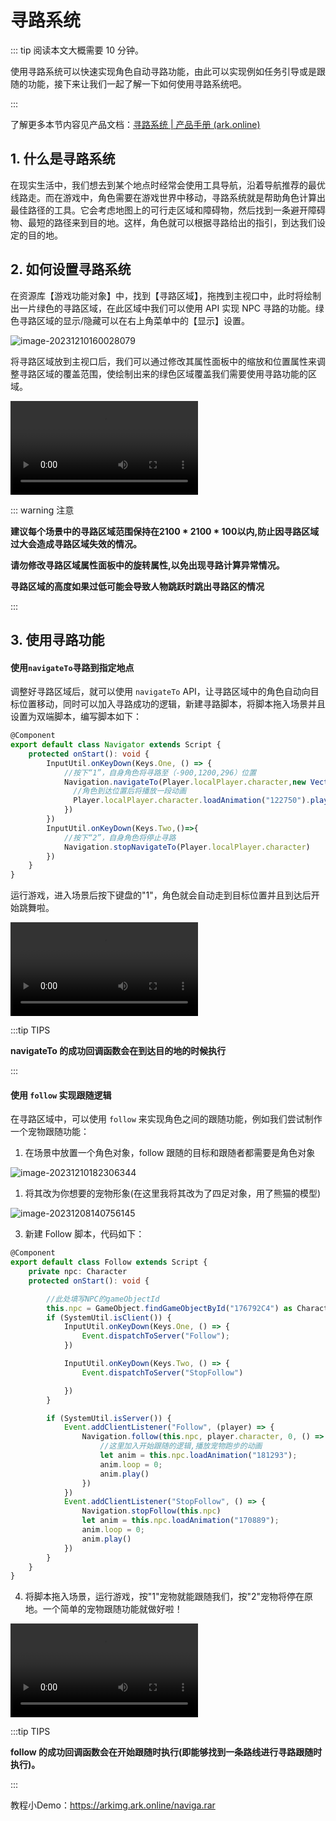 # 寻路系统

::: tip 阅读本文大概需要 10 分钟。

使用寻路系统可以快速实现角色自动寻路功能，由此可以实现例如任务引导或是跟随的功能，接下来让我们一起了解一下如何使用寻路系统吧。

:::

了解更多本节内容见产品文档：[寻路系统 | 产品手册 (ark.online)](https://docs.ark.online/GameplayObjects/NavigationArea.html)

## 1. 什么是寻路系统

在现实生活中，我们想去到某个地点时经常会使用工具导航，沿着导航推荐的最优线路走。而在游戏中，角色需要在游戏世界中移动，寻路系统就是帮助角色计算出最佳路径的工具。它会考虑地图上的可行走区域和障碍物，然后找到一条避开障碍物、最短的路径来到目的地。这样，角色就可以根据寻路给出的指引，到达我们设定的目的地。



## 2. 如何设置寻路系统

在资源库【游戏功能对象】中，找到【寻路区域】，拖拽到主视口中，此时将绘制出一片绿色的寻路区域，在此区域中我们可以使用 API 实现 NPC 寻路的功能。绿色寻路区域的显示/隐藏可以在右上角菜单中的【显示】设置。

![image-20231210160028079](https://arkimg.ark.online/image-20231210160028079.webp)

将寻路区域放到主视口后，我们可以通过修改其属性面板中的缩放和位置属性来调整寻路区域的覆盖范围，使绘制出来的绿色区域覆盖我们需要使用寻路功能的区域。

<video controls src="https://arkimg.ark.online/027nagtive1.mp4"></video>



::: warning 注意

**建议每个场景中的寻路区域范围保持在2100 \* 2100 \* 100以内,防止因寻路区域过大会造成寻路区域失效的情况。**

**请勿修改寻路区域属性面板中的旋转属性,以免出现寻路计算异常情况。**

**寻路区域的高度如果过低可能会导致人物跳跃时跳出寻路区的情况**

:::



## 3. 使用寻路功能

#### 使用`navigateTo`寻路到指定地点

调整好寻路区域后，就可以使用 `navigateTo` API，让寻路区域中的角色自动向目标位置移动，同时可以加入寻路成功的逻辑，新建寻路脚本，将脚本拖入场景并且设置为双端脚本，编写脚本如下：

```typescript
@Component
export default class Navigator extends Script {
    protected onStart(): void {
        InputUtil.onKeyDown(Keys.One, () => {
            //按下“1”，自身角色将寻路至（-900,1200,296）位置
            Navigation.navigateTo(Player.localPlayer.character,new Vector(-900,1200,296),0,()=>{
              //角色到达位置后将播放一段动画
              Player.localPlayer.character.loadAnimation("122750").play();
            })
        })
        InputUtil.onKeyDown(Keys.Two,()=>{
            //按下“2”，自身角色将停止寻路
            Navigation.stopNavigateTo(Player.localPlayer.character)
        })
    }
}
```

运行游戏，进入场景后按下键盘的"1"，角色就会自动走到目标位置并且到达后开始跳舞啦。

<video controls src="https://arkimg.ark.online/027nagtive2.mp4"></video>

:::tip TIPS

**navigateTo 的成功回调函数会在到达目的地的时候执行**

:::



#### 使用 `follow` 实现跟随逻辑

在寻路区域中，可以使用 `follow` 来实现角色之间的跟随功能，例如我们尝试制作一个宠物跟随功能：

1. 在场景中放置一个角色对象，follow 跟随的目标和跟随者都需要是角色对象

![image-20231210182306344](https://arkimg.ark.online/image-20231210182306344.webp)

1. 将其改为你想要的宠物形象(在这里我将其改为了四足对象，用了熊猫的模型)

![image-20231208140756145](https://arkimg.ark.online/image-20231208140756145.webp)

3. 新建 Follow 脚本，代码如下：

```typescript
@Component
export default class Follow extends Script {
    private npc: Character
    protected onStart(): void {

        //此处填写NPC的gameObjectId
        this.npc = GameObject.findGameObjectById("176792C4") as Character
        if (SystemUtil.isClient()) {
            InputUtil.onKeyDown(Keys.One, () => {
                Event.dispatchToServer("Follow");
            })

            InputUtil.onKeyDown(Keys.Two, () => {
                Event.dispatchToServer("StopFollow")

            })
        }

        if (SystemUtil.isServer()) {
            Event.addClientListener("Follow", (player) => {
                Navigation.follow(this.npc, player.character, 0, () => {
                    //这里加入开始跟随的逻辑,播放宠物跑步的动画
                    let anim = this.npc.loadAnimation("181293");
                    anim.loop = 0;
                    anim.play()
                })
            })
            Event.addClientListener("StopFollow", () => {
                Navigation.stopFollow(this.npc)
                let anim = this.npc.loadAnimation("170889");
                anim.loop = 0;
                anim.play()
            })
        }
    }
}
```

4. 将脚本拖入场景，运行游戏，按"1"宠物就能跟随我们，按"2"宠物将停在原地。一个简单的宠物跟随功能就做好啦！

<video controls src="https://arkimg.ark.online/027nagtive3.mp4"></video>

:::tip TIPS

**follow 的成功回调函数会在开始跟随时执行(即能够找到一条路线进行寻路跟随时执行)。**

:::

教程小Demo：https://arkimg.ark.online/naviga.rar